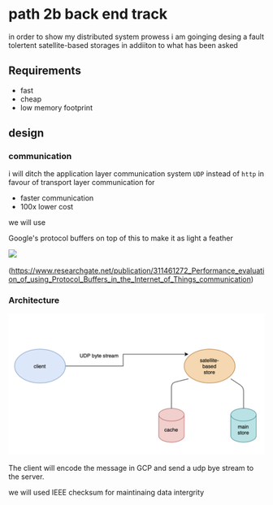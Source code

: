 # path 2b back end track

in order to show my distributed system prowess i am goinging desing a fault tolertent  satellite-based  storages in addiiton to what has been asked 

#### 

## Requirements

- fast 
- cheap
- low memory footprint

## design

### communication

i will ditch the application layer communication system ````UDP```` instead of  ````http```` in favour of transport layer communication for 

- faster communication
- 100x lower cost

we will use 

Google's protocol buffers on top of this to make it as light a feather 

![](https://miro.medium.com/max/1400/1*2G7HXILlV5MUIHeNjiYZPA.png)

(https://www.researchgate.net/publication/311461272_Performance_evaluation_of_using_Protocol_Buffers_in_the_Internet_of_Things_communication)



### Architecture

![](../ws-product-golang/architecture.png)





The client will encode the message in GCP and send a udp bye stream to the server. 

we will used IEEE checksum for maintinaing data intergrity 

 